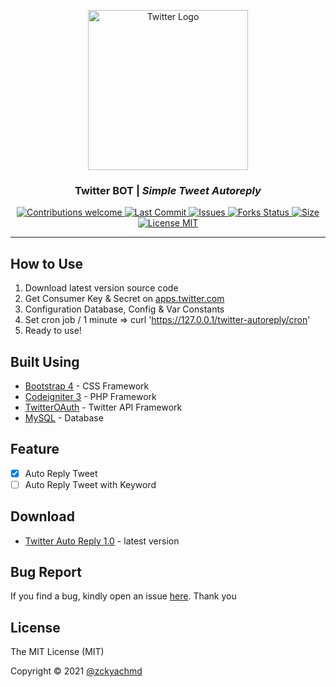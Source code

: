 <p align="center">
  <a href="https://github.com/zckyachmd/twitter-autoreply">
    <img src="https://raw.githubusercontent.com/zckyachmd/twitter-autoreply/master/assets/img/twitter-logo.png" width="256px" height="256px" alt="Twitter Logo">
  </a>
</p>

<h3 align="center">Twitter BOT | <i>Simple Tweet Autoreply</i></h3>

<p align="center">
  <!-- Contributions -->
  <a href="https://github.com/zckyachmd/twitter-autoreply">
    <img src="https://img.shields.io/badge/contributions-welcome-orange.svg"
      alt="Contributions welcome" />
  </a>
 <!-- Last Commit -->
  <a href="https://github.com/zckyachmd/twitter-autoreply">
    <img src="https://img.shields.io/github/last-commit/zckyachmd/twitter-autoreply"
      alt="Last Commit" />
  </a>
 <!-- issues -->
  <a href="https://github.com/zckyachmd/twitter-autoreply/issues">
    <img src="https://img.shields.io/github/issues/zckyachmd/twitter-autoreply.svg"
      alt="Issues" />
  </a>
  <!-- Forks Status -->
  <a href="https://github.com/zckyachmd/twitter-autoreply/network/members">
    <img src="https://img.shields.io/github/forks/zckyachmd/twitter-autoreply.svg"
      alt="Forks Status" />
  </a>
 <!-- Size -->
  <a href="https://github.com/zckyachmd/twitter-autoreply">
    <img src="https://img.shields.io/github/repo-size/zckyachmd/twitter-autoreply"
      alt="Size" />
  </a>
 <!-- License -->
  <a href="https://github.com/zckyachmd/twitter-autoreply/blob/master/LICENSE">
    <img src="https://img.shields.io/github/license/zckyachmd/twitter-autoreply.svg"
      alt="License MIT" />
  </a>
</p>

---

## How to Use

1. Download latest version source code
2. Get Consumer Key & Secret on [apps.twitter.com](https://apps.twitter.com)
3. Configuration Database, Config & Var Constants
4. Set cron job / 1 minute => curl 'https://127.0.0.1/twitter-autoreply/cron'
5. Ready to use!

## Built Using

- [Bootstrap 4](https://getbootstrap.com/) - CSS Framework
- [Codeigniter 3](https://codeigniter.com/) - PHP Framework
- [TwitterOAuth](https://twitteroauth.com/) - Twitter API Framework
- [MySQL](https://www.mysql.com/) - Database

## Feature <a name = "feature"></a>

- [x] Auto Reply Tweet
- [ ] Auto Reply Tweet with Keyword

## Download

- [Twitter Auto Reply 1.0](https://github.com/zckyachmd/twitter-autoreply/releases/download/1.0/twitter-autoreply.zip) - latest version

## Bug Report <a name = "bugs"></a>

If you find a bug, kindly open an issue [here](https://github.com/zckyachmd/twitter-autoreply/issues/new/choose). Thank you

## License <a name = "license"></a>

The MIT License (MIT)

Copyright © 2021 [@zckyachmd](https://github.com/zckyachmd)
